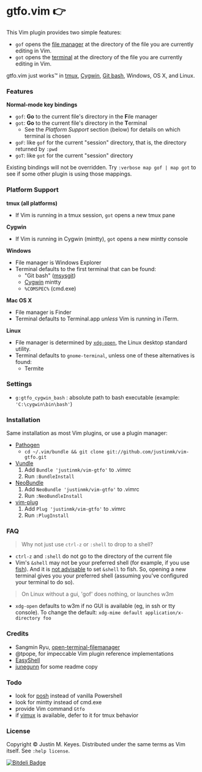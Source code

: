 # gtfo.vim :point_right:

This Vim plugin provides two simple features:
* `gof` opens the [file manager](http://en.wikipedia.org/wiki/File_manager#Examples) 
  at the directory of the file you are currently editing in Vim.
* `got` opens the [terminal](http://en.wikipedia.org/wiki/Terminal_emulator)
  at the directory of the file you are currently editing in Vim.

<!-- * Enter `:Gtfo <arbitrary shell command>` to run any command in a new terminal relative to the current file. -->

gtfo.vim just works™ in [tmux](http://tmux.sourceforge.net/), [Cygwin](http://www.cygwin.com/), 
[Git bash](http://msysgit.github.io/), Windows, OS X, and Linux.

### Features

**Normal-mode key bindings**
* `gof`: **Go** to the current file's directory in the **F**ile manager 
* `got`: **Go** to the current file's directory in the **T**erminal
  * See the *Platform Support* section (below) for details on which terminal is chosen
* `goF`: like `gof` for the current "session" directory, that is, the directory
  returned by `:pwd`
* `goT`: like `got` for the current "session" directory

Existing bindings will not be overridden. Try `:verbose map gof | map got` to 
see if some other plugin is using those mappings.

### Platform Support

**tmux (all platforms)**
* If Vim is running in a tmux session, `got` opens a new tmux pane

**Cygwin**
* If Vim is running in Cygwin (mintty), `got` opens a new mintty console

**Windows**
* File manager is Windows Explorer
* Terminal defaults to the first terminal that can be found:
  * "Git bash" ([msysgit](http://msysgit.github.io/))
  * [Cygwin](http://www.cygwin.org) mintty
  * `%COMSPEC%` (cmd.exe)

**Mac OS X**
* File manager is Finder
* Terminal defaults to Terminal.app *unless* Vim is running in iTerm.

**Linux**
* File manager is determined by [`xdg-open`](http://portland.freedesktop.org/xdg-utils-1.0/xdg-open.html), 
  the Linux desktop standard utility.
* Terminal defaults to `gnome-terminal`, unless one of these alternatives is found:
  * Termite

### Settings

* `g:gtfo_cygwin_bash` : absolute path to bash executable 
  (example: `'C:\cygwin\bin\bash'`)

### Installation

Same installation as most Vim plugins, or use a plugin manager:

- [Pathogen](https://github.com/tpope/vim-pathogen)
  - `cd ~/.vim/bundle && git clone git://github.com/justinmk/vim-gtfo.git`
- [Vundle](https://github.com/gmarik/vundle)
  1. Add `Bundle 'justinmk/vim-gtfo'` to .vimrc
  2. Run `:BundleInstall`
- [NeoBundle](https://github.com/Shougo/neobundle.vim)
  1. Add `NeoBundle 'justinmk/vim-gtfo'` to .vimrc
  2. Run `:NeoBundleInstall`
- [vim-plug](https://github.com/junegunn/vim-plug)
  1. Add `Plug 'justinmk/vim-gtfo'` to .vimrc
  2. Run `:PlugInstall`

### FAQ

> Why not just use `ctrl-z` or `:shell` to drop to a shell?

* `ctrl-z` and `:shell` do not go to the directory of the current file
* Vim's `&shell` may not be your preferred shell (for example, if you use [fish](http://fishshell.com/)).
  And it is [not advisable](https://github.com/tpope/vim-sensible/issues/50#issuecomment-19875409) 
  to set `&shell` to fish. So, opening a new terminal gives you your preferred 
  shell (assuming you've configured your terminal to do so).

> On Linux without a gui, 'gof' does nothing, or launches w3m

* `xdg-open` defaults to w3m if no GUI is available (eg, in ssh or tty console).
  To change the default: `xdg-mime default application/x-directory foo`

### Credits

* Sangmin Ryu, [open-terminal-filemanager](http://www.vim.org/scripts/script.php?script_id=2896)
* @tpope, for impeccable Vim plugin reference implementations
* [EasyShell](http://marketplace.eclipse.org/node/974#.Ui1kc2R273E)
* [junegunn](https://github.com/junegunn) for some readme copy

### Todo

* look for [posh](https://github.com/dahlbyk/posh-git) instead of vanilla Powershell
* look for mintty instead of cmd.exe
* provide Vim command `Gtfo`
* if [vimux](https://github.com/benmills/vimux) is available, defer to it for tmux behavior

### License

Copyright © Justin M. Keyes. Distributed under the same terms as Vim itself.
See `:help license`.


[![Bitdeli Badge](https://d2weczhvl823v0.cloudfront.net/justinmk/vim-gtfo/trend.png)](https://bitdeli.com/free "Bitdeli Badge")

